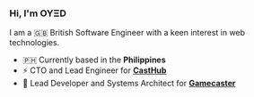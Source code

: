 ### Hi, I'm OYΞD

I am a 🇬🇧 British Software Engineer with a keen interest in web technologies.

- 🇵🇭 Currently based in the **Philippines**
- ⚡ CTO and Lead Engineer for **[CastHub](https://casthub.app)**
- 💼 Lead Developer and Systems Architect for **[Gamecaster](https://gamecaster.com)**
